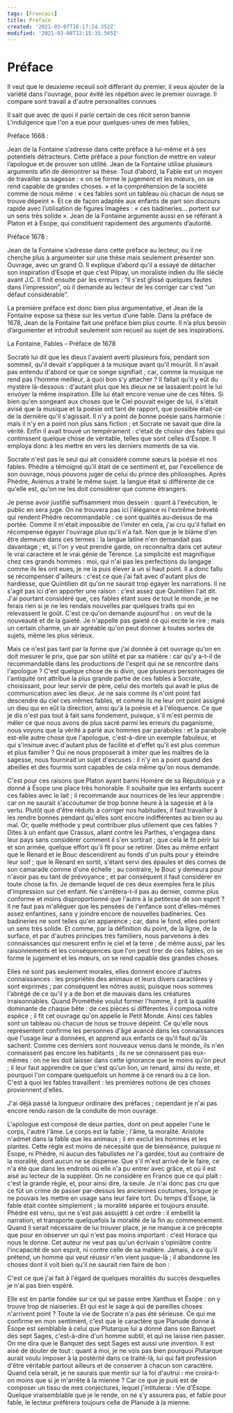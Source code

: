 ```yaml
---
tags: [Francais]
title: Préface
created: '2021-03-07T16:17:24.352Z'
modified: '2021-03-08T12:15:35.565Z'
---
```


# Préface 

Il veut que le deuxieme receuil soit differant du premier, il veux ajouter de la variété dans l'ouvrage, pour évité les répétion avec le premier ouvrage.
Il compare sont travail a d'autre personalites connues


Il sait que avec de quoi il parle certain de ces récit seron bannie
L'indulgence que l'on a eue pour quelques-unes de mes fables, 






























Préface 1668 :

Jean de la Fontaine s’adresse dans cette préface à lui-même et à ses potentiels détracteurs. Cette préface a pour fonction de mettre en valeur l’apologue et de prouver son utilité.
Jean de la Fontaine utilise plusieurs arguments afin de démontrer sa thèse. Tout d’abord, la Fable est un moyen de travailler sa sagesse : « on se forme le jugement et les mœurs, on se rend capable de grandes choses. » et la compréhension de la société comme de nous même : « ces fables sont un tableau où chacun de nous se trouve dépeint ».
Et ce de façon adaptée aux enfants de part son discours rapide avec l’utilisation de figures imagées : « ces badineries… portent sur un sens très solide ». Jean de la Fontaine argumente aussi en se référant à Platon et à Esope, qui constituent rapidement des arguments d’autorité.

Préface 1678 :

Jean de la Fontaine s’adresse dans cette préface au lecteur, ou il ne cherche plus à argumenter sur une thèse mais seulement présenter son Ouvrage, avec un grand O. Il explique d’abord qu’il a essayé de détacher son inspiration d’Esope et que c’est Pilpay, un moraliste indien du IIIe siècle avant J.C. Il finit ensuite par les erreurs : “Il s'est glissé quelques fautes dans l'impression”, où il demande au lecteur de les corriger car c’est “un défaut considérable”.

La première préface est donc bien plus argumentative, et Jean de la Fontaine expose sa thèse sur les vertus d’une fable. Dans la préface de 1678, Jean de la Fontaine fait une préface bien plus courte. Il n’a plus besoin d’argumenter et introduit seulement son recueil au sujet de ses inspirations.














La Fontaine, Fables – Préface de 1678

Socrate lui dit que les dieux l'avaient averti plusieurs fois, pendant son sommeil, qu'il devait s'appliquer à la musique avant qu'il mourût. Il n'avait pas entendu d'abord ce que ce songe signifiait ; car, comme la musique ne rend pas l'homme meilleur, à quoi bon s'y attacher ? Il fallait qu'il y eût du mystère là-dessous : d'autant plus que les dieux ne se lassaient point le lui envoyer la même inspiration. Elle lui était encore venue une de ces fêtes. Si bien qu'en songeant aux choses que le Ciel pouvait exiger de lui, il s'était avisé que la musique et la poésie ont tant de rapport, que possible était-ce de la dernière qu'il s'agissait. Il n'y a point de bonne poésie sans harmonie : mais il n'y en a point non plus sans fiction ; et Socrate ne savait que dire la vérité. Enfin il avait trouvé un tempérament : c'était de choisir des fables qui continssent quelque chose de véritable, telles que sont celles d'Ésope. Il employa donc à les mettre en vers les derniers moments de sa vie.

Socrate n'est pas le seul qui ait considéré comme sœurs la poésie et nos fables. Phèdre a témoigné qu'il était de ce sentiment et, par l'excellence de son ouvrage, nous pouvons juger de celui du prince des philosophes. 
Après Phèdre, Aviénus a traité le même sujet. 
la langue était si différente de ce qu'elle est, 
qu'on ne les doit considérer que comme étrangers. 

Je pense avoir justifié suffisamment mon dessein : 
quant à l'exécution, le public en sera juge. 
On ne trouvera pas ici l'élégance ni l'extrême brèveté qui rendent Phèdre recommandable : ce sont qualités au-dessus de ma portée. Comme il m'était impossible de l'imiter en cela, j'ai cru qu'il fallait en récompense égayer l'ouvrage plus qu'il n'a fait. Non que je le blâme d'en être demeuré dans ces termes : la langue latine n'en demandait pas davantage ; et, si l'on y veut prendre garde, on reconnaîtra dans cet auteur le vrai caractère et le vrai génie de Térence. La simplicité est magnifique chez ces grands hommes : moi, qui n'ai pas les perfections du langage comme ils les ont eues, je ne la puis élever à un si haut point. Il a donc fallu se récompenser d'ailleurs : c'est ce que j'ai fait avec d'autant plus de hardiesse, que Quintilien dit qu'on ne saurait trop égayer les narrations. Il ne s'agit pas ici d'en apporter une raison : c'est assez que Quintilien l'ait dit. J'ai pourtant considéré que, ces fables étant sues de tout le monde, je ne ferais rien si je ne les rendais nouvelles par quelques traits qui en relevassent le goût. C'est ce qu'on demande aujourd'hui : on veut de la nouveauté et de la gaieté. Je n'appelle pas gaieté ce qui excite le rire ; mais un certain charme, un air agréable qu'on peut donner à toutes sortes de sujets, même les plus sérieux.

Mais ce n'est pas tant par la forme que j'ai donnée à cet ouvrage qu'on en doit mesurer le prix, que par son utilité et par sa matière : car qu'y a-t-il de recommandable dans les productions de l'esprit qui ne se rencontre dans l'apologue ? C'est quelque chose de si divin, que plusieurs personnages de l'antiquité ont attribué la plus grande partie de ces fables à Socrate, choisissant, pour leur servir de père, celui des mortels qui avait le plus de communication avec les dieux. Je ne sais comme ils n'ont point fait descendre du ciel ces mêmes fables, et comme ils ne leur ont point assigné un dieu qui en eût la direction, ainsi qu'à la poésie et à l'éloquence. Ce que je dis n'est pas tout à fait sans fondement, puisque, s'il m'est permis de mêler ce que nous avons de plus sacré parmi les erreurs du paganisme, nous voyons que la vérité a parlé aux hommes par paraboles : et la parabole est-elle autre chose que l'apologue, c'est-à-dire un exemple fabuleux, et qui s'insinue avec d'autant plus de facilité et d'effet qu'il est plus commun et plus familier ? Qui ne nous proposerait à imiter que les maîtres de la sagesse, nous fournirait un sujet d'excuses : il n'y en a point quand des abeilles et des fourmis sont capables de cela même qu'on nous demande.

C'est pour ces raisons que Platon ayant banni Homère de sa République y a donné à Ésope une place très honorable. Il souhaite que les enfants sucent ces fables avec le lait ; il recommande aux nourrices de les leur apprendre : car on ne saurait s'accoutumer de trop bonne heure à la sagesse et à la vertu. Plutôt que d'être réduits à corriger nos habitudes, il faut travailler à les rendre bonnes pendant qu'elles sont encore indifférentes au bien ou au mal. Or, quelle méthode y peut contribuer plus utilement que ces fables ? Dites à un enfant que Crassus, allant contre les Parthes, s'engagea dans leur pays sans considérer comment il s'en sortirait ; que cela le fit périr lui et son armée, quelque effort qu'il fît pour se retirer. Dites au même enfant que le Renard et le Bouc descendirent au fonds d'un puits pour y éteindre leur soif ; que le Renard en sortit, s'étant servi des épaules et des cornes de son camarade comme d'une échelle ; au contraire, le Bouc y demeura pour n'avoir pas eu tant de prévoyance ; et par conséquent il faut considérer en toute chose la fin. Je demande lequel de ces deux exemples fera le plus d'impression sur cet enfant. Ne s'arrêtera-t-il pas au dernier, comme plus conforme et moins disproportionné que l'autre à la petitesse de son esprit ? Il ne faut pas m'alléguer que les pensées de l'enfance sont d'elles-mêmes assez enfantines, sans y joindre encore de nouvelles badineries. Ces badineries ne sont telles qu'en apparence ; car, dans le fond, elles portent un sens très solide. Et comme, par la définition du point, de la ligne, de la surface, et par d'autres principes très familiers, nous parvenons à des connaissances qui mesurent enfin le ciel et la terre ; de même aussi, par les raisonnements et les conséquences que l'on peut tirer de ces fables, on se forme le jugement et les mœurs, on se rend capable des grandes choses.

Elles ne sont pas seulement morales, elles donnent encore d'autres connaissances : les propriétés des animaux et leurs divers caractères y sont exprimés ; par conséquent les nôtres aussi, puisque nous sommes l'abrégé de ce qu'il y a de bon et de mauvais dans les créatures irraisonnables. Quand Prométhée voulut former l'homme, il prit la qualité dominante de chaque bête : de ces pièces si différentes il composa notre espèce ; il fit cet ouvrage qu'on appelle le Petit Monde. Ainsi ces fables sont un tableau où chacun de nous se trouve dépeint. Ce qu'elle nous représentent confirme les personnes d'âge avancé dans les connaissances que l'usage leur a données, et apprend aux enfants ce qu'il faut qu'ils sachent. Comme ces derniers sont nouveaux venus dans le monde, ils n'en connaissent pas encore les habitants ; ils ne se connaissent pas eux-mêmes : on ne les doit laisser dans cette ignorance que le moins qu'on peut ; il leur faut apprendre ce que c'est qu'un lion, un renard, ainsi du reste, et pourquoi l'on compare quelquefois un homme à ce renard ou à ce lion. C'est à quoi les fables travaillent : les premières notions de ces choses proviennent d'elles.

J'ai déjà passé la longueur ordinaire des préfaces ; cependant je n'ai pas encore rendu raison de la conduite de mon ouvrage.

L'apologue est composé de deux parties, dont on peut appeler l'une le corps, l'autre l'âme. Le corps est la fable ; l'âme, la moralité. 
Aristote n'admet dans la fable que les animaux ; il en exclut les hommes et les plantes. Cette règle est moins de nécessité que de bienséance, puisque ni Ésope, ni Phèdre, ni aucun des fabulistes ne l'a gardée, tout au contraire de la moralité, dont aucun ne se dispense. Que s'il m'est arrivé de le faire, ce n'a été que dans les endroits où elle n'a pu entrer avec grâce, et où il est aisé au lecteur de la suppléer. On ne considère en France que ce qui plaît : c'est la grande règle, et, pour ainsi dire, la seule. Je n'ai donc pas cru que ce fût un crime de passer par-dessus les anciennes coutumes, lorsque je ne pouvais les mettre en usage sans leur faire tort. Du temps d'Ésope, la fable était contée simplement ; la moralité séparée et toujours ensuite. Phèdre est venu, qui ne s'est pas assujetti à cet ordre : il embellit la narration, et transporte quelquefois la moralité de la fin au commencement. Quand il serait nécessaire de lui trouver place, je ne manque à ce précepte que pour en observer un qui n'est pas moins important : c'est Horace qui nous le donne. Cet auteur ne veut pas qu'un écrivain s'opiniâtre contre l'incapacité de son esprit, ni contre celle de sa matière. Jamais, à ce qu'il prétend, un homme qui veut réussir n'en vient jusque-là ; il abandonne les choses dont il voit bien qu'il ne saurait rien faire de bon :

C'est ce que j'ai fait à l'égard de quelques moralités du succès desquelles je n'ai pas bien espéré.

Elle est en partie fondée sur ce qui se passe entre Xanthus et Ésope :
on y trouve trop de niaiseries. 
Et qui est le sage à qui de pareilles choses n'arrivent point ? Toute la vie de Socrate n'a pas été sérieuse. Ce qui me confirme en mon sentiment, c'est que le caractère que Planude donne à Ésope est semblable à celui que Plutarque lui a donné dans son Banquet des sept Sages, c'est-à-dire d'un homme subtil, et qui ne laisse rien passer. On me dira que le Banquet des sept Sages est aussi une invention. Il est aisé de douter de tout : quant à moi, je ne vois pas bien pourquoi Plutarque aurait voulu imposer à la postérité dans ce traité-là, lui qui fait profession d'être véritable partout ailleurs et de conserver à chacun son caractère. Quand cela serait, je ne saurais que mentir sur la foi d'autrui : me croira-t-on moins que si je m'arrête à la mienne ? Car ce que je puis est de composer un tissu de mes conjectures, lequel j'intitulerai : Vie d'Ésope. Quelque vraisemblable que je le rende, on ne s'y assurera pas, et fable pour fable, le lecteur préférera toujours celle de Planude à la mienne.
